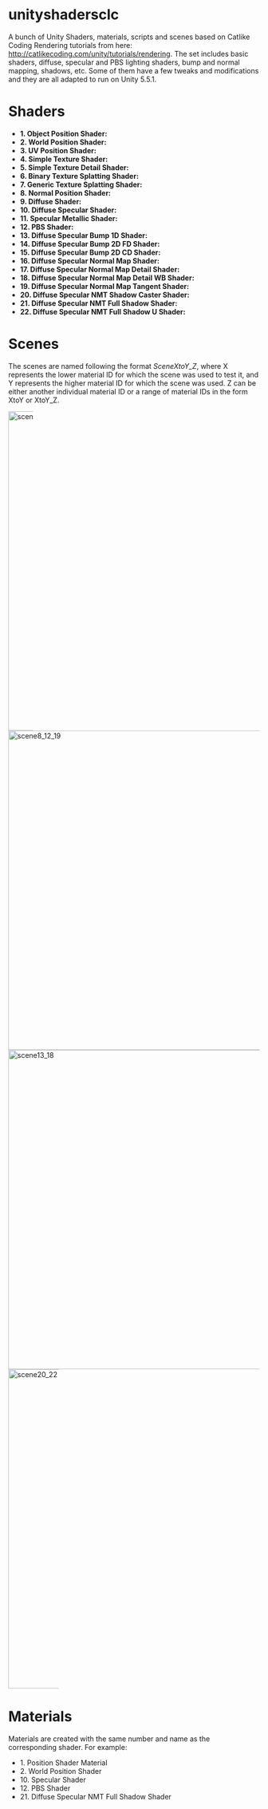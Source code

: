 # unityshadersclc
A bunch of Unity Shaders, materials, scripts and scenes based on Catlike Coding Rendering tutorials from here: http://catlikecoding.com/unity/tutorials/rendering. The set includes basic shaders, diffuse, specular and PBS lighting shaders, bump and normal mapping, shadows, etc. Some of them have a few tweaks and modifications and they are all adapted to run on Unity 5.5.1.

# Shaders

* <span></span>**1. Object Position Shader:**
* <span></span>**2. World Position Shader:**
* <span></span>**3. UV Position Shader:**
* <span></span>**4. Simple Texture Shader:**
* <span></span>**5. Simple Texture Detail Shader:**
* <span></span>**6. Binary Texture Splatting Shader:**
* <span></span>**7. Generic Texture Splatting Shader:**
* <span></span>**8. Normal Position Shader:**
* <span></span>**9. Diffuse Shader:**
* <span></span>**10. Diffuse Specular Shader:**
* <span></span>**11. Specular Metallic Shader:**
* <span></span>**12. PBS Shader:**
* <span></span>**13. Diffuse Specular Bump 1D Shader:**
* <span></span>**14. Diffuse Specular Bump 2D FD Shader:**
* <span></span>**15. Diffuse Specular Bump 2D CD Shader:**
* <span></span>**16. Diffuse Specular Normal Map Shader:**
* <span></span>**17. Diffuse Specular Normal Map Detail Shader:**
* <span></span>**18. Diffuse Specular Normal Map Detail WB Shader:**
* <span></span>**19. Diffuse Specular Normal Map Tangent Shader:**
* <span></span>**20. Diffuse Specular NMT Shadow Caster Shader:**
* <span></span>**21. Diffuse Specular NMT Full Shadow Shader:**
* <span></span>**22. Diffuse Specular NMT Full Shadow U Shader:**

# Scenes
The scenes are named following the format *SceneXtoY_Z*, where X represents the lower material ID for which the scene was used to test it, and Y represents the higher material ID for which the scene was used. Z can be either another individual material ID or a range of material IDs in the form XtoY or XtoY_Z.

<img src="https://user-images.githubusercontent.com/5633645/33518743-44c2e90c-d779-11e7-8ef7-c0ab0cee8220.png" alt="scene17" style="max-width:10%" width="640" heigth="480">

<img src="https://user-images.githubusercontent.com/5633645/33518759-7cde7b08-d779-11e7-8c20-8307e144619f.png" alt="scene8_12_19" style="max-width:100%" width="640" heigth="480">

<img src="https://user-images.githubusercontent.com/5633645/33518764-8e395f58-d779-11e7-9d19-a41c2a2ef534.png" alt="scene13_18" style="max-width:100%" width="640" heigth="480">

<img src="https://user-images.githubusercontent.com/5633645/33518766-9de3ebb2-d779-11e7-92a9-2abb7e859413.png" alt="scene20_22" style="max-width:20%" width="640" heigth="480">

# Materials
Materials are created with the same number and name as the corresponding shader. For example:

* <span></span>1. Position Shader Material
* <span></span>2. World Position Shader
* <span></span>10. Specular Shader
* <span></span>12. PBS Shader
* <span></span>21. Diffuse Specular NMT Full Shadow Shader
